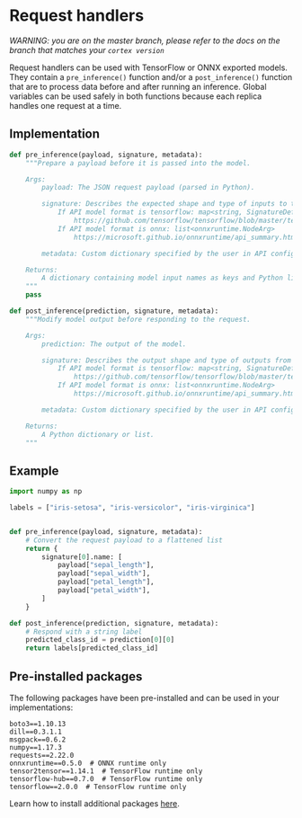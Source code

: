 # Request handlers

_WARNING: you are on the master branch, please refer to the docs on the branch that matches your `cortex version`_

Request handlers can be used with TensorFlow or ONNX exported models. They contain a `pre_inference()` function and/or a `post_inference()` function that are to process data before and after running an inference. Global variables can be used safely in both functions because each replica handles one request at a time.

## Implementation

```python
def pre_inference(payload, signature, metadata):
    """Prepare a payload before it is passed into the model.

    Args:
        payload: The JSON request payload (parsed in Python).

        signature: Describes the expected shape and type of inputs to the model.
            If API model format is tensorflow: map<string, SignatureDef>
                https://github.com/tensorflow/tensorflow/blob/master/tensorflow/core/protobuf/meta_graph.proto
            If API model format is onnx: list<onnxruntime.NodeArg>
                https://microsoft.github.io/onnxruntime/api_summary.html#onnxruntime.NodeArg

        metadata: Custom dictionary specified by the user in API configuration.

    Returns:
        A dictionary containing model input names as keys and Python lists or numpy arrays as values. If the model only has a single input, then a Python list or numpy array can be returned.
    """
    pass

def post_inference(prediction, signature, metadata):
    """Modify model output before responding to the request.

    Args:
        prediction: The output of the model.

        signature: Describes the output shape and type of outputs from the model.
            If API model format is tensorflow: map<string, SignatureDef>
                https://github.com/tensorflow/tensorflow/blob/master/tensorflow/core/protobuf/meta_graph.proto
            If API model format is onnx: list<onnxruntime.NodeArg>
                https://microsoft.github.io/onnxruntime/api_summary.html#onnxruntime.NodeArg

        metadata: Custom dictionary specified by the user in API configuration.

    Returns:
        A Python dictionary or list.
    """
```

## Example

```python
import numpy as np

labels = ["iris-setosa", "iris-versicolor", "iris-virginica"]


def pre_inference(payload, signature, metadata):
    # Convert the request payload to a flattened list
    return {
        signature[0].name: [
            payload["sepal_length"],
            payload["sepal_width"],
            payload["petal_length"],
            payload["petal_width"],
        ]
    }

def post_inference(prediction, signature, metadata):
    # Respond with a string label
    predicted_class_id = prediction[0][0]
    return labels[predicted_class_id]
```

## Pre-installed packages

The following packages have been pre-installed and can be used in your implementations:

```text
boto3==1.10.13
dill==0.3.1.1
msgpack==0.6.2
numpy==1.17.3
requests==2.22.0
onnxruntime==0.5.0  # ONNX runtime only
tensor2tensor==1.14.1  # TensorFlow runtime only
tensorflow-hub==0.7.0  # TensorFlow runtime only
tensorflow==2.0.0  # TensorFlow runtime only
```

Learn how to install additional packages [here](../dependency-management/python-packages.md).
